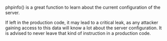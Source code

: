 phpinfo() is a great function to learn about the current configuration of the server.

<?php

if (DEBUG) {
    phpinfo();
}

?>

If left in the production code, it may lead to a critical leak, as any attacker gaining access to this data will know a lot about the server configuration.
It is advised to never leave that kind of instruction in a production code. 
